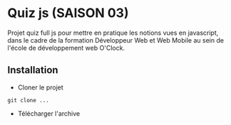 # Quiz js (SAISON 03)
Projet quiz full js pour mettre en pratique les notions vues en javascript, dans le cadre de la formation Développeur Web et Web Mobile au sein de l'école de développement web O'Clock.

## Installation
- Cloner le projet

```git clone ...```
- Télécharger l'archive
